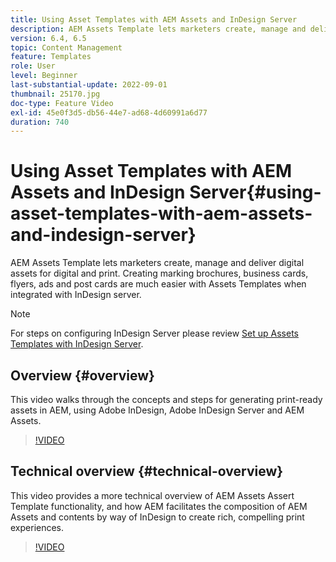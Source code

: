 ```yaml
---
title: Using Asset Templates with AEM Assets and InDesign Server
description: AEM Assets Template lets marketers create, manage and deliver digital assets for digital and print. Creating marking brochures, business cards, flyers, ads and post cards are much easier with Assets Templates when integrated with InDesign server.
version: 6.4, 6.5
topic: Content Management
feature: Templates
role: User
level: Beginner
last-substantial-update: 2022-09-01
thumbnail: 25170.jpg
doc-type: Feature Video
exl-id: 45e0f3d5-db56-44e7-ad68-4d60991a6d77
duration: 740
---
```

# Using Asset Templates with AEM Assets and InDesign Server{#using-asset-templates-with-aem-assets-and-indesign-server}

AEM Assets Template lets marketers create, manage and deliver digital assets for digital and print. Creating marking brochures, business cards, flyers, ads and post cards are much easier with Assets Templates when integrated with InDesign server.

>[!NOTE]
>
>For steps on configuring InDesign Server please review [Set up Assets Templates with InDesign Server](asset-templates-technical-video-setup.md).

## Overview {#overview}

This video walks through the concepts and steps for generating print-ready assets in AEM, using Adobe InDesign, Adobe InDesign Server and AEM Assets.

>[!VIDEO](https://video.tv.adobe.com/v/25170?quality=12&learn=on)

## Technical overview {#technical-overview}

This video provides a more technical overview of AEM Assets Assert Template functionality, and how AEM facilitates the composition of AEM Assets and contents by way of InDesign to create rich, compelling print experiences.

>[!VIDEO](https://video.tv.adobe.com/v/17071?quality=12&learn=on)
